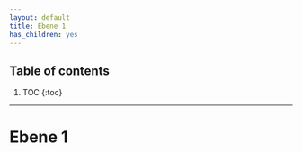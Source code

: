 ```yaml
---
layout: default
title: Ebene 1
has_children: yes
---
```


## Table of contents

1. TOC
{:toc}

---


# Ebene 1
